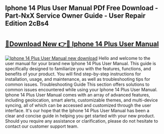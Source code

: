 ## Iphone 14 Plus User Manual PDf Free Download - Part-NxX Service Owner Guide - User Repair Edition 2cBs4

# <h2><a href="http://bc20332.oget.top/?id=Iphone+14+Plus+User+Manual">🔗Download New 👉🔴 Iphone 14 Plus User Manual</a></h2>

[![Iphone 14 Plus User Manual new download](https://i.imgur.com/5g1atiW.png)](http://bc20332.oget.top/?id=Iphone+14+Plus+User+Manual)
Hello and welcome to the user manual for your brand new Iphone 14 Plus User Manual. This guide is specifically designed to familiarize you with the features, functions, and benefits of your product. You will find step-by-step instructions for installation, usage, and maintenance, as well as troubleshooting tips for common issues. Troubleshooting Guide This section offers solutions to common issues encountered while using your Iphone 14 Plus User Manual. Iphone 14 Plus User Manual comes with an array of advanced features, including geolocation, smart alerts, customizable themes, and multi-device syncing, all of which can be accessed and customized through the user interface. It's our hope that the Iphone 14 Plus User Manual has been a clear and concise guide in helping you get started with your new product. Should you require any assistance or clarification, please do not hesitate to contact our customer support team.
